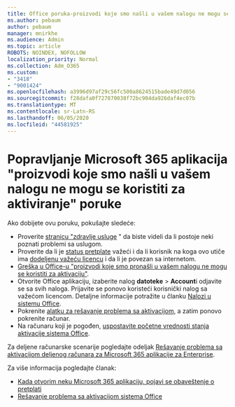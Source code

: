 ```yaml
---
title: Office poruka-proizvodi koje smo našli u vašem nalogu ne mogu se koristiti za aktivaciju
ms.author: pebaum
author: pebaum
manager: mnirkhe
ms.audience: Admin
ms.topic: article
ROBOTS: NOINDEX, NOFOLLOW
localization_priority: Normal
ms.collection: Adm_O365
ms.custom:
- "3418"
- "9001424"
ms.openlocfilehash: a3996d97af29c56fc500a8624515bade49d7d056
ms.sourcegitcommit: f28dafa0f727870038f72bc904da926daf4ec07b
ms.translationtype: MT
ms.contentlocale: sr-Latn-RS
ms.lasthandoff: 06/05/2020
ms.locfileid: "44581925"
---
```

# <a name="fixing-the-microsoft-365-apps-the-products-we-found-in-your-account-cant-be-used-to-activate-message"></a>Popravljanje Microsoft 365 aplikacija "proizvodi koje smo našli u vašem nalogu ne mogu se koristiti za aktiviranje" poruke

Ako dobijete ovu poruku, pokušajte sledeće:

- Proverite [stranicu "zdravlje usluge](https://docs.microsoft.com/office365/enterprise/view-service-health) " da biste videli da li postoje neki poznati problemi sa uslugom.
- Proverite da li je [status pretplate](https://support.office.com/article/0d23d3c0-c19c-4b2f-9845-5344fedc4380#bkmk_checksubscription) važeći i da li korisnik na koga ovo utiče ima [dodeljenu važeću licencu](https://support.office.com/article/997596B5-4173-4627-B915-36ABAC6786DC) i da li je povezan sa internetom. 
- [Greška u Office-u "proizvodi koje smo pronašli u vašem nalogu ne mogu se koristiti za aktivaciju"](https://support.office.com/article/c9f9a0b3-5aae-4131-8077-21e6a59f141e).
- Otvorite Office aplikaciju, izaberite nalog **datoteke**  >  **Account**i odjavite se sa svih naloga. Prijavite se ponovo koristeći korisnički nalog sa važećom licencom. Detaljne informacije potražite u članku [Nalozi u sistemu Office](https://support.office.com/article/628ea040-f265-49de-b986-be09c3ebf8a9).
- Pokrenite [alatku za rešavanje problema sa aktivacijom](https://aka.ms/SARA-OfficeActivation-Alchemy), a zatim ponovo pokrenite računar.
- Na računaru koji je pogođen, [uspostavite početne vrednosti stanja aktivacije sistema Office](https://docs.microsoft.com/office365/troubleshoot/activation/reset-office-365-proplus-activation-state).

Za deljene računarske scenarije pogledajte odeljak [Rešavanje problema sa aktivacijom deljenog računara za Microsoft 365 aplikacije za Enterprise](https://docs.microsoft.com/deployoffice/troubleshoot-shared-computer-activation).

Za više informacija pogledajte članak: 
- [Kada otvorim neku Microsoft 365 aplikaciju, pojavi se obaveštenje o pretplati](https://support.office.com/article/4cabe32c-f594-4c0e-9191-3d3ade10cceb)
- [Rešavanje problema sa aktivacijom sistema Office](https://support.office.com/article/0d23d3c0-c19c-4b2f-9845-5344fedc4380)